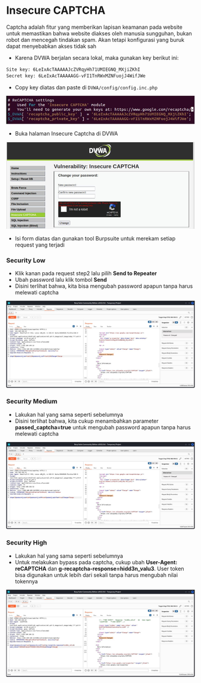 # Insecure CAPTCHA
Captcha adalah fitur yang memberikan lapisan keamanan pada website untuk memastikan bahwa website diakses oleh manusia sungguhan, bukan robot dan mencegah tindakan spam. Akan tetapi konfigurasi yang buruk dapat menyebabkan akses tidak sah

- Karena DVWA berjalan secara lokal, maka gunakan key berikut ini: 
```sh
Site key: 6LeIxAcTAAAAAJcZVRqyHh71UMIEGNQ_MXjiZKhI
Secret key: 6LeIxAcTAAAAAGG-vFI1TnRWxMZNFuojJ4WifJWe
```

- Copy key diatas dan paste di `DVWA/config/config.inc.php`

![alt text](https://github.com/rahardian-dwi-saputra/dvwa-tricks/blob/main/assets/dt%2065.JPG)

- Buka halaman Insecure Captcha di DVWA

![alt text](https://github.com/rahardian-dwi-saputra/dvwa-tricks/blob/main/assets/dt%2066.JPG)

- Isi form diatas dan gunakan tool Burpsuite untuk merekam setiap request yang terjadi

### Security Low
- Klik kanan pada request step2 lalu pilih **Send to Repeater**
- Ubah password lalu klik tombol **Send**
- Disini terlihat bahwa, kita bisa mengubah password apapun tanpa harus melewati captcha

![alt text](https://github.com/rahardian-dwi-saputra/dvwa-tricks/blob/main/assets/dt%2067.JPG)

### Security Medium
- Lakukan hal yang sama seperti sebelumnya
- Disini terlihat bahwa, kita cukup menambahkan parameter **passed_captcha=true** untuk mengubah password apapun tanpa harus melewati captcha

![alt text](https://github.com/rahardian-dwi-saputra/dvwa-tricks/blob/main/assets/dt%2068.JPG)

### Security High
- Lakukan hal yang sama seperti sebelumnya
- Untuk melakukan bypass pada captcha, cukup ubah **User-Agent: reCAPTCHA** dan **g-recaptcha-response=hidd3n_valu3**. User token bisa digunakan untuk lebih dari sekali tanpa harus mengubah nilai tokennya

![alt text](https://github.com/rahardian-dwi-saputra/dvwa-tricks/blob/main/assets/dt%2069.JPG)